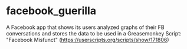 facebook_guerilla
=================

A Facebook app that shows its users analyzed graphs of their FB conversations and stores the data to be used in a Greasemonkey Script: "Facebook Misfunct" (https://userscripts.org/scripts/show/171806)
